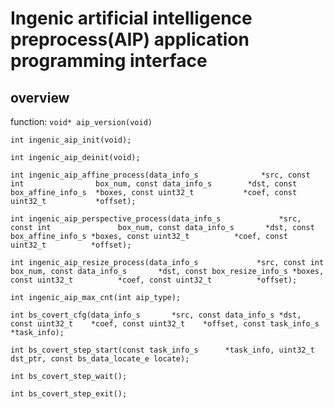 Ingenic artificial intelligence preprocess(AIP) application programming interface
=====================================

overview
-------------------
function:
`void* aip_version(void)`

`int ingenic_aip_init(void);`

`int ingenic_aip_deinit(void);`

`int ingenic_aip_affine_process(data_info_s              *src,
                                const int                box_num,
                                const data_info_s        *dst,
                                const box_affine_info_s  *boxes,
                                const uint32_t           *coef,
                                const uint32_t           *offset);`

`int ingenic_aip_perspective_process(data_info_s             *src,
                                     const int               box_num,
                                     const data_info_s       *dst,
                                     const box_affine_info_s *boxes,
                                     const uint32_t          *coef,
                                     const uint32_t          *offset);`

`int ingenic_aip_resize_process(data_info_s             *src,
                                const int               box_num,
                                const data_info_s       *dst,
                                const box_resize_info_s *boxes,
                                const uint32_t          *coef,
                                const uint32_t          *offset);`

`int ingenic_aip_max_cnt(int aip_type);`

`int bs_covert_cfg(data_info_s       *src,
                   const data_info_s *dst,
                   const uint32_t    *coef,
                   const uint32_t    *offset,
                   const task_info_s *task_info);`

`int bs_covert_step_start(const task_info_s      *task_info,
                          uint32_t               dst_ptr,
                          const bs_data_locate_e locate);`

`int bs_covert_step_wait();`

`int bs_covert_step_exit();`
